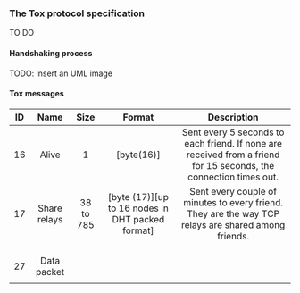 ### The Tox protocol specification

TO DO

#### Handshaking process

TODO: insert an UML image

#### Tox messages

| ID  | Name                  | Size           | Format         | Description |
|:---:|:---------------------:|:--------------:|:--------------:|:--------------:|
| 16 | Alive | 1 | [byte(16)] | Sent every 5 seconds to each friend. If none are received from a friend for 15 seconds, the connection times out. |
| 17 | Share relays | 38 to 785 | [byte (17)][up to 16 nodes in DHT packed format] | Sent every couple of minutes to every friend. They are the way TCP relays are shared among friends. |
|  |  |  |  |  |
|  |  |  |  |  |
|  |  |  |  |  |
| 27 | Data packet          |  |  |  |
|  |  |  |  |  |

